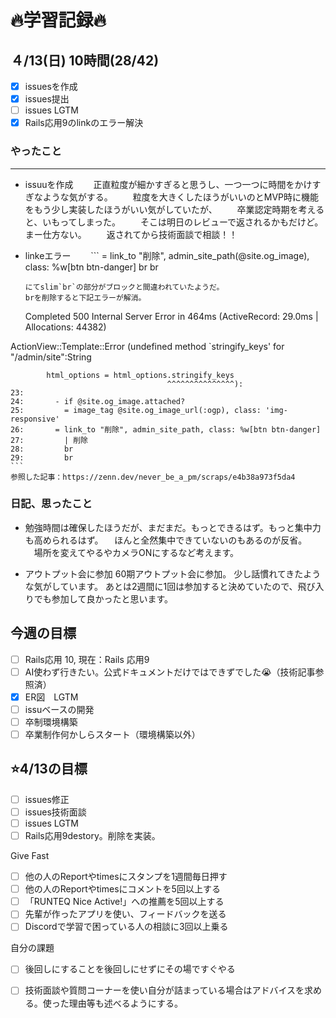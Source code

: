 # 🔥学習記録🔥
## ４/13(日) 10時間(28/42)
- [x] issuesを作成
- [x] issues提出
- [ ] issues LGTM
- [x] Rails応用9のlinkのエラー解決

### やったこと
***
- issuuを作成
　　正直粒度が細かすぎると思うし、一つ一つに時間をかけすぎなような気がする。
　　粒度を大きくしたほうがいいのとMVP時に機能をもう少し実装したほうがいい気がしていたが、
　　卒業認定時期を考えると、いもってしまった。
　　そこは明日のレビューで返されるかもだけど。まー仕方ない。
　　返されてから技術面談で相談！！

- linkeエラー
　　```
   = link_to "削除", admin_site_path(@site.og_image), class: %w[btn btn-danger]
	 br
	 br
	 ```
	にてslim`br`の部分がブロックと間違われていたようだ。
	brを削除すると下記エラーが解消。
  ```
	Completed 500 Internal Server Error in 464ms (ActiveRecord: 29.0ms | Allocations: 44382)


  
ActionView::Template::Error (undefined method `stringify_keys' for "/admin/site":String

            html_options = html_options.stringify_keys
                                       ^^^^^^^^^^^^^^^):
    23: 
    24:       - if @site.og_image.attached?
    25:         = image_tag @site.og_image_url(:ogp), class: 'img-responsive'
    26:       = link_to "削除", admin_site_path, class: %w[btn btn-danger]
    27:         | 削除
    28:         br
    29:         br
	```
	参照した記事：https://zenn.dev/never_be_a_pm/scraps/e4b38a973f5da4



### 日記、思ったこと
- 勉強時間は確保したほうだが、まだまだ。もっとできるはず。もっと集中力も高められるはず。
　ほんと全然集中できていないのもあるのが反省。
　場所を変えてやるやカメラONにするなど考えます。

- アウトプット会に参加
 60期アウトプット会に参加。
 少し話慣れてきたような気がしています。
 あとは2週間に1回は参加すると決めていたので、飛び入りでも参加して良かったと思います。

## 今週の目標
- [ ] Rails応用 10, 現在：Rails 応用9 
- [ ] AI使わず行きたい。公式ドキュメントだけではできずでした😭（技術記事参照済）
- [x] ER図　LGTM
- [ ] issuベースの開発
- [ ] 卒制環境構築
- [ ] 卒業制作何かしらスタート（環境構築以外）

## ⭐️4/13の目標
- [ ] issues修正
- [ ] issues技術面談
- [ ] issues LGTM
- [ ] Rails応用9destory。削除を実装。

Give Fast
- [ ] 他の人のReportやtimesにスタンプを1週間毎日押す
- [ ] 他の人のReportやtimesにコメントを5回以上する
- [ ] 「RUNTEQ Nice Active!」への推薦を5回以上する
- [ ] 先輩が作ったアプリを使い、フィードバックを送る
- [ ] Discordで学習で困っている人の相談に3回以上乗る

自分の課題
- [ ] 後回しにすることを後回しにせずにその場ですぐやる
- [ ] 技術面談や質問コーナーを使い自分が詰まっている場合はアドバイスを求める。使った理由等も述べるようにする。


